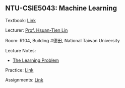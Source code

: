 ## NTU-CSIE5043: Machine Learning

Textbook: [Link](https://www.tenlong.com.tw/products/9781600490064)

Lecturer: [Prof. Hsuan-Tien Lin](https://www.csie.ntu.edu.tw/~htlin/)

Room: R104, Building #德田, National Taiwan University

Lecture Notes:

- [The Learning Problem]()


Practice: [Link](https://github.com/KevinTsaiCodes/NTU-CSIE5043/blob/main/Kevin%20Tsai/Notes/README.md)

Assignments: [Link](https://github.com/KevinTsaiCodes/NTU-CSIE5043/blob/main/Kevin%20Tsai/Assignments/README.md)
